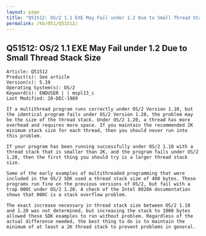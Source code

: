 ```yaml
---
layout: page
title: "Q51512: OS/2 1.1 EXE May Fail under 1.2 Due to Small Thread Stack Size"
permalink: /kb/051/Q51512/
---
```


## Q51512: OS/2 1.1 EXE May Fail under 1.2 Due to Small Thread Stack Size

	Article: Q51512
	Product(s): See article
	Version(s): 5.10
	Operating System(s): OS/2
	Keyword(s): ENDUSER | | mspl13_c
	Last Modified: 20-DEC-1989
	
	If a multithread program runs correctly under OS/2 Version 1.10, but
	the identical program fails under OS/2 Version 1.20, the problem may
	be the size of the thread stack. Under OS/2 1.20, a thread has more
	overhead and requires more space. If you maintain the recommended 2K
	minimum stack size for each thread, then you should never run into
	this problem.
	
	If your program has been running successfully under OS/2 1.10 with a
	thread stack that is smaller than 2K, and the program fails under OS/2
	1.20, then the first thing you should try is a larger thread stack
	size.
	
	Some of the early examples of multithreaded programming that were
	included in the OS/2 SDK used a thread stack size of 400 bytes. These
	programs run fine on the previous versions of OS/2, but fail with a
	trap 000C under OS/2 1.20. A check of the Intel 80286 documentation
	shows that 000C is a stack overflow problem.
	
	The exact increase necessary in thread stack size between OS/2 1.10
	and 1.20 was not determined, but increasing the stack to 1000 bytes
	allowed these SDK examples to run without problem. Regardless of the
	actual difference needed, the best thing to do is to maintain the
	minimum of at least a 2K thread stack to prevent problems in general.
